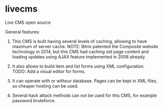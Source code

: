 livecms
=======

Live CMS open source

General features:

1. This CMS is built having several levels of caching, allowing to have maximum of server cache.
NOTE: Bitrix patented the Composite website technology in 2014, but this CMS had caching old page content and loading updates using AJAX feature implemented in 2008 already.

2. It also allows to build item and list forms using XML configuration.
TODO: Add a visual editor for forms.

3. It can operate with or withour database. Pages can be kept in XML files, so cheaper hosting can be used.

4. Several hack attack methods can not be used for this CMS, for example password bruteforce.

